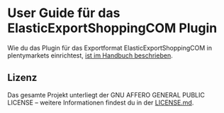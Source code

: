 # User Guide für das ElasticExportShoppingCOM Plugin

<div class="alert alert-info" role="alert">
  Wie du das Plugin für das Exportformat ElasticExportShoppingCOM in plentymarkets einrichtest, <a href="https://knowledge.plentymarkets.com/maerkte/preisportale/shopping-com" target="_blank">ist im Handbuch beschrieben</a>.
</div>

## Lizenz

Das gesamte Projekt unterliegt der GNU AFFERO GENERAL PUBLIC LICENSE – weitere Informationen findest du in der [LICENSE.md](https://github.com/plentymarkets/plugin-elastic-export-shopping-com/blob/master/LICENSE.md).

